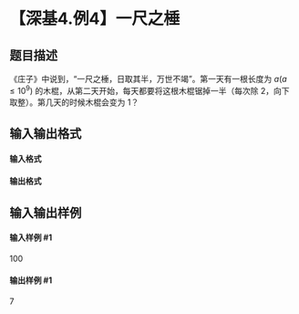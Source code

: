 
# 【深基4.例4】一尺之棰
## 题目描述
《庄子》中说到，“一尺之棰，日取其半，万世不竭”。第一天有一根长度为 $a(a\le 10^9)$ 的木棍，从第二天开始，每天都要将这根木棍锯掉一半（每次除 2，向下取整）。第几天的时候木棍会变为 1？
## 输入输出格式
#### 输入格式


#### 输出格式


## 输入输出样例
#### 输入样例 #1
100
#### 输出样例 #1
7
